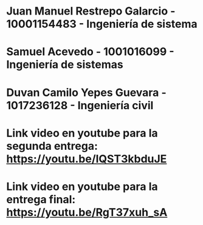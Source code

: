 # Juan Manuel Restrepo Galarcio - 10001154483 - Ingeniería de sistema
# Samuel Acevedo - 1001016099 - Ingeniería de sistemas
# Duvan Camilo Yepes Guevara - 1017236128 - Ingeniería civil
# Link video en youtube para la segunda entrega: https://youtu.be/IQST3kbduJE
# Link video en youtube para la entrega final: https://youtu.be/RgT37xuh_sA
